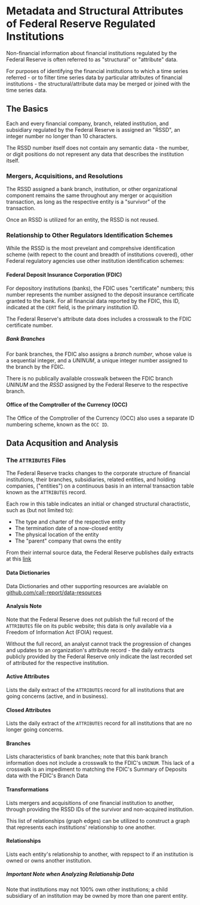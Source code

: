 # Metadata and Structural Attributes of Federal Reserve Regulated Institutions

Non-financial information about financial institutions regulated by the Federal Reserve is often referred to as "structural" or "attribute" data.

For purposes of identifying the financial institutions to which a time series referred - or to filter time series data by particular attributes of financial institutions - the structural/attribute data may be merged or joined with the time series data.

## The Basics

Each and every financial company, branch, related institution, and subsidiary regulated by the Federal Reserve is assigned an "RSSD", an integer number no longer than 10 characters.

The RSSD number itself does not contain any semantic data - the number, or digit positions do not represent any data that describes the institution itself.

### Mergers, Acquisitions, and Resolutions

The RSSD assigned a bank branch, institution, or other organizational component remains the same throughout any merger or acquisition transaction, as long as the respective entity is a "survivor" of the transaction.

Once an RSSD is utilized for an entity, the RSSD is not reused.

### Relationship to Other Regulators Identification Schemes

While the RSSD is the most prevelant and comprehsive identification scheme (with repect to the count and breadth of institutions covered), other Federal regulatory agencies use other institution identification schemes:

#### Federal Deposit Insurance Corporation (FDIC)

For depository institutions (banks), the FDIC uses "certificate" numbers; this number represents the number assigned to the deposit insurance certificate granted to the bank. For all financial data reported by the FDIC, this ID, indicated at the `CERT` field, is the primary institution ID.

The Federal Reserve's attribute data does includes a crosswalk to the FDIC certificate number.

##### Bank Branches

For bank branches, the FDIC also assigns a _branch number_, whose value is a sequential integer, and a _UNINUM_, a unique integer number assigned to the branch by the FDIC.

There is no publically available crosswalk between the FDIC branch _UNINUM_ and the _RSSD_ assigned by the Federal Reserve to the respective branch.

#### Office of the Comptroller of the Currency (OCC)

The Office of the Comptroller of the Currency (OCC) also uses a separate ID numbering scheme, known as the `OCC ID`.

## Data Acqusition and Analysis

### The `ATTRIBUTES` Files

The Federal Reserve tracks changes to the corporate structure of financial institutions, their branches, subsidiaries, related entities, and holding companies, ("entities") on a continuous basis in an internal transaction table known as the `ATTRIBUTES` record.


Each row in this table indicates an initial or changed structural charactistic, such as (but not limited to):

- The type and charter of the respective entity
- The termination date of a now-closed entity
- The physical location of the entity
- The "parent" company that owns the entity

From their internal source data, the Federal Reserve publishes daily extracts at this [link](https://www.ffiec.gov/npw/FinancialReport/DataDownload)

#### Data Dictionaries

Data Dictionaries and other supporting resources are avialable on [github.com/call-report/data-resources](https://github.com/call-report/data-resources)

#### Analysis Note

Note that the Federal Reserve does not publish the full record of the `ATTRIBUTES` file on its public website; this data is only available via a Freedom of Information Act (FOIA) request. 

Without the full record, an analyst cannot track the progression of changes and updates to an organization's attribute record - the daily extracts publicly provided by the Federal Reserve only indicate the last recorded set of attributed for the respective institution.

#### Active Attributes

Lists the daily extract of the `ATTRIBUTES` record for all institutions that are going concerns (active, and in business).

#### Closed Attributes

Lists the daily extract of the `ATTRIBUTES` record for all institutions that are no longer going concerns.

#### Branches

Lists characteristics of bank branches; note that this bank branch information does not include a crosswalk to the FDIC's `UNINUM`. This lack of a crosswalk is an impediment to matching the FDIC's Summary of Deposits data with the FDIC's Branch Data

#### Transformations

Lists mergers and acquisitions of one financial institution to another, through providing the RSSD IDs of the survivor and non-acquired institution.

This list of relationships (graph edges) can be utilized to construct a graph that represents each institutions' relationship to one another.

#### Relationships

Lists each entity's relationship to another, with repspect to if an institution is owned or owns another institution.

##### Important Note when Analyzing Relationship Data

Note that institutions may not 100% own other institutions; a child subsidiary of an institution may be owned by more than one parent entity.